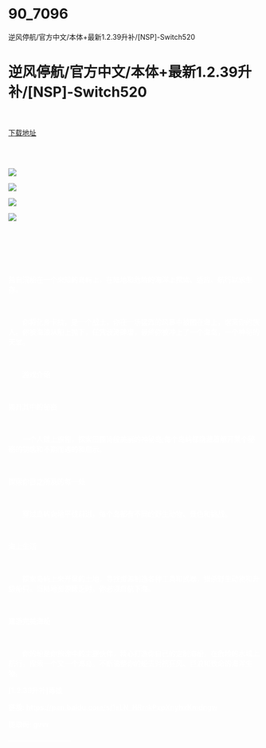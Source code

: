 # 90_7096
逆风停航/官方中文/本体+最新1.2.39升补/[NSP]-Switch520
# 逆风停航/官方中文/本体+最新1.2.39升补/[NSP]-Switch520
 <br/></br>
[下载地址](https://www.switch520.cc/article/7096 "下载地址")
<br/></br>

<p>&nbsp;</p>
<p><span style="color: #ffffff;"><strong><img src="https://www.switch520.cc/muke_img/upload_art_editor_20201102-1_3a3e6dc767d65268b7449e81df31abd7.jpg"></strong></span></p>
<p><span style="color: #ffffff;"><strong><img src="https://www.switch520.cc/muke_img/upload_art_editor_20201102-1_c1421555463c80923fbcb4597694b8b5.jpg"></strong></span></p>
<p><span style="color: #ffffff;"><strong><img src="https://www.switch520.cc/muke_img/upload_art_editor_20201102-1_705e07f5b42b6053c0d4b4123d0ef121.jpg"></strong></span></p>
<p><span style="color: #ffffff;"><strong><img src="https://www.switch520.cc/muke_img/upload_art_editor_20201102-1_fee1bc6d6dcf4499cd231d77e7e02526.jpg"></strong></span></p>
<p>&nbsp;</p>
<p>&nbsp;</p>
<p>&nbsp;</p>
<p><span style="color: #ffffff;"><strong>独自沉船在一个未知的岛屿上，在陆地和危险的海洋上探索、适应、航行以求生存。</strong></span></p>
<p>&nbsp;</p>
<p><span style="color: #ffffff;"><strong>　　你将化身卡拉，是一个战士，你在一场猛烈的风暴中被困在海上，远离你的族人。你被海浪从船上抛下，任凭波涛肆虐，最终你被冲上了一个海岛，一个神秘的天堂。</strong></span></p>
<p>&nbsp;</p>
<p><span style="color: #ffffff;"><strong>　　游戏介绍</strong></span></p>
<p>&nbsp;</p>
<p><span style="color: #ffffff;"><strong>揭开其中的秘密</strong></span></p>
<p>&nbsp;</p>
<p><span style="color: #ffffff;"><strong>　　一个人踏上旅程，探索田园诗般美丽的神秘岛;每个岛屿都隐藏着解开某个秘密的钥匙和不期而遇的和启示。</strong></span></p>
<p>&nbsp;</p>
<p><span style="color: #ffffff;"><strong>探索你目之所及的每一处</strong></span></p>
<p>&nbsp;</p>
<p><span style="color: #ffffff;"><strong>　　穿过岛屿向地平线前进，每个岛都有不同的野生动物、景色和挑战。</strong></span></p>
<p>&nbsp;</p>
<p><span style="color: #ffffff;"><strong>海上生活</strong></span></p>
<p>&nbsp;</p>
<p><span style="color: #ffffff;"><strong>　　探索岛屿上未开垦的土地，寻找资源制造各种工具和武器，猎杀野生动物和升级船只。当陆地资源匮乏时，你必须启航下海。</strong></span></p>
<p>&nbsp;</p>
<p><span style="color: #ffffff;"><strong>建造完美海船</strong></span></p>
<p>&nbsp;</p>
<p><span style="color: #ffffff;"><strong>　　你的船是你旅途中的主要伙伴，精心打造你自己的定制海船，在危险的水域上航行，探索一个又一个海岛。不断调整你的船去对抗狂风、巨浪和致命的海洋生物。</strong></span></p>
<p><span style="color: #ffffff;"><strong>[1.2.39升补]毒娘</strong></span></p>
<p><span style="color: #ffffff;"><strong>链接: <a style="color: #ffffff;" href="https://pan.baidu.com/s/1sLN_HRmkPxpXnyhxKmdngw">https://pan.baidu.com/s/1sLN_HRmkPxpXnyhxKmdngw</a></strong></span></p>
<p><span style="color: #ffffff;"><strong> 提取码: gvvr</strong></span></p>
<p><span style="color: #ffffff;"><strong>—————————</strong></span></p>

